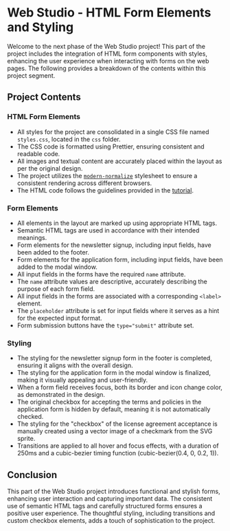 # Web Studio - HTML Form Elements and Styling

Welcome to the next phase of the Web Studio project! This part of the project includes the integration of HTML form components with  styles, enhancing the user experience when interacting with forms on the web pages. The following provides a breakdown of the contents within this project segment.

## Project Contents

### HTML Form Elements

- All styles for the project are consolidated in a single CSS file named `styles.css`, located in the `css` folder.
- The CSS code is formatted using Prettier, ensuring consistent and readable code.
- All images and textual content are accurately placed within the layout as per the original design.
- The project utilizes the [`modern-normalize`](https://github.com/sindresorhus/modern-normalize) stylesheet to ensure a consistent rendering across different browsers.
- The HTML code follows the guidelines provided in the [tutorial](https://codeguide.co/).

### Form Elements

- All elements in the layout are marked up using appropriate HTML tags.
- Semantic HTML tags are used in accordance with their intended meanings.
- Form elements for the newsletter signup, including input fields, have been added to the footer.
- Form elements for the application form, including input fields, have been added to the modal window.
- All input fields in the forms have the required `name` attribute.
- The `name` attribute values are descriptive, accurately describing the purpose of each form field.
- All input fields in the forms are associated with a corresponding `<label>` element.
- The `placeholder` attribute is set for input fields where it serves as a hint for the expected input format.
- Form submission buttons have the `type="submit"` attribute set.

### Styling

- The styling for the newsletter signup form in the footer is completed, ensuring it aligns with the overall design.
- The styling for the application form in the modal window is finalized, making it visually appealing and user-friendly.
- When a form field receives focus, both its border and icon change color, as demonstrated in the design.
- The original checkbox for accepting the terms and policies in the application form is hidden by default, meaning it is not automatically checked.
- The styling for the "checkbox" of the license agreement acceptance is manually created using a vector image of a checkmark from the SVG sprite.
- Transitions are applied to all hover and focus effects, with a duration of 250ms and a cubic-bezier timing function (cubic-bezier(0.4, 0, 0.2, 1)).

## Conclusion

This part of the Web Studio project introduces functional and stylish forms, enhancing user interaction and capturing important data. The consistent use of semantic HTML tags and carefully structured forms ensures a positive user experience. The thoughtful styling, including transitions and custom checkbox elements, adds a touch of sophistication to the project.
